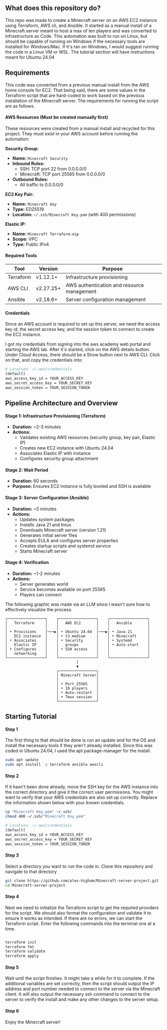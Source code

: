 ## What does this repository do?

This repo was made to create a Minecraft server on an AWS EC2 instance using Terraform, AWS cli, and Ansible.  It started as a manual install of a Minecraft server meant to host a max of ten players and was converted to Infrastructure as Code.  This automation was built to run on Linux, but should be capable of running on Windows if the necessary tools are installed for Windows/Mac.  If it's ran on Windows, I would suggest running the code in a Linux VM or WSL.  The tutorial section will have instructions meant for Ubuntu 24.04
## Requirements

This code was converted from a previous manual install from the AWS home console for EC2.  That being said, there are some values in the Terraform script that are hard-coded to work based on the previous installation of the Minecraft server.  The requirements for running the script are as follows.
#### AWS Resources (Must be created manually first)
These resources were created from a manual install and recycled for this project.  They must exist in your AWS account before running the automation:

**Security Group:**
- **Name:** `Minecraft Security`
- **Inbound Rules:**
  - SSH: TCP port 22 from 0.0.0.0/0
  - Minecraft: TCP port 25565 from 0.0.0.0/0
- **Outbound Rules:**
  - All traffic to 0.0.0.0/0

**EC2 Key Pair:**
- **Name:** `Minecraft Key`
- **Type:** ED25519
- **Location:** `~/.ssh/Minecraft Key.pem` (with 400 permissions)

**Elastic IP:**
- **Name:** `Minecraft Terraform-eip`
- **Scope:** VPC
- **Type:** Public IPv4

#### Required Tools

| Tool      | Version   | Purpose                                    |
| --------- | --------- | ------------------------------------------ |
| Terraform | v1.12.1+  | Infrastructure provisioning                |
| AWS CLI   | v2.27.25+ | AWS authentication and resource management |
| Ansible   | v2.18.6+  | Server configuration management            |

#### Credentials

Since an AWS account is required to set up this server, we need the access key id, the secret access key, and the session token to connect to create the EC2 instance.  

I got my credentials from signing into the aws academy web portal and starting the AWS lab.  After it's started, click on the AWS details button.  Under Cloud Access, there should be a Show button next to AWS CLI.  Click on that, and copy the credentials into:

```bash
# Location: ~/.aws/credentials
[default]
aws_access_key_id = YOUR_ACCESS_KEY
aws_secret_access_key = YOUR_SECRET_KEY
aws_session_token = YOUR_SESSION_TOKEN  
```

## Pipeline Architecture and Overview

#### Stage 1: Infrastructure Provisioning (Terraform)
- **Duration:** ~2-3 minutes
- **Actions:**
  - Validates existing AWS resources (security group, key pair, Elastic IP)
  - Creates new EC2 instance with Ubuntu 24.04
  - Associates Elastic IP with instance
  - Configures security group attachment
#### Stage 2: Wait Period
- **Duration:** 60 seconds
- **Purpose:** Ensures EC2 instance is fully booted and SSH is available
#### Stage 3: Server Configuration (Ansible)
- **Duration:** ~5 minutes
- **Actions:**
  - Updates system packages
  - Installs Java 21 and tmux
  - Downloads Minecraft server (version 1.21)
  - Generates initial server files
  - Accepts EULA and configures server properties
  - Creates startup scripts and systemd service
  - Starts Minecraft server
#### Stage 4: Verification
- **Duration:** ~1-2 minutes  
- **Actions:**
  - Server generates world
  - Service becomes available on port 25565
  - Players can connect

The following graphic was made via an LLM since I wasn't sure how to effectively visualize the process.

```
┌─────────────────┐    ┌─────────────────┐    ┌─────────────────┐
│   Terraform     │    │   AWS EC2       │    │   Ansible       │
│                 │    │                 │    │                 │
│ • Provisions    │───▶│ • Ubuntu 24.04  │───▶│ • Java 21       │
│   EC2 instance  │    │ • t3.medium     │    │ • Minecraft     │
│ • Associates    │    │ • Security      │    │ • Systemd       │
│   Elastic IP    │    │   groups        │    │ • Auto-start    │
│ • Configures    │    │ • SSH access    │    │                 │
│   networking    │    │                 │    │                 │
└─────────────────┘    └─────────────────┘    └─────────────────┘
                                │
                                ▼
                       ┌─────────────────┐
                       │ Minecraft Server│
                       │                 │
                       │ • Port 25565    │
                       │ • 10 players    │
                       │ • Auto-restart  │
                       │ • Tmux session  │
                       └─────────────────┘
```

## Starting Tutorial

#### Step 1

The first thing to that should be done is run an update and for the OS and install the necessary tools if they aren't already installed.  Since this was coded in Ubuntu 24.04, I used the apt package-manager for the install. 

   ```bash
   sudo apt update
   sudo apt install -y terraform ansible awscli
   ```
#### Step 2

If it hasn't been done already, move the SSH key for the AWS instance into the correct directory and give it the correct user permissions.  You might want to verify that your AWS credentials are also set up correctly.  Replace the information shown below with your known credentials.

   ```bash
   cp "Minecraft Key.pem" ~/.ssh/
   chmod 400 ~/.ssh/"Minecraft Key.pem"
   
   # Location: ~/.aws/credentials
   [default]
   aws_access_key_id = YOUR_ACCESS_KEY
   aws_secret_access_key = YOUR_SECRET_KEY
   aws_session_token = YOUR_SESSION_TOKEN
   ```
#### Step 3

Select a directory you want to run the code in.  Clone this repository and navigate to that directory

```bash
git clone https://github.com/alex-higham/Minecraft-server-project.git
cd Minecraft-server-project
```
#### Step 4

Next we need to initialize the Terraform script to get the required providers for the script.  We should also format the configuration and validate it to ensure it works as intended.  If there are no errors, we can start the Terraform script.  Enter the following commands into the terminal one at a time.  

```bash

terraform init
terraform fmt
terraform validate
terraform apply
```

#### Step 5

Wait until the script finishes.  It might take a while for it to complete.  If the additional variables are set correctly, then the script should output the IP address and port number needed to connect to the server via the Minecraft client.  It will also output the necessary ssh command to connect to the server to verify the install and make any other changes to the server setup.

#### Step 6

Enjoy the Minecraft server!